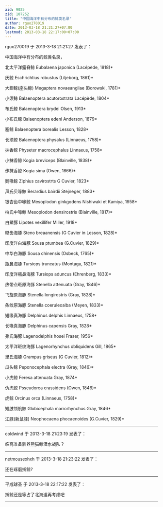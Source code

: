 ```yaml
---
aid: 9025
zid: 107252
title: "中国海洋中有分布的鲸类名录"
author: rguo270019
date: 2013-03-18 21:21:27+07:00
lastmod: 2013-03-18 22:17:00+07:00
---
```


rguo270019 于 2013-3-18 21:21:27 发表了：

中国海洋中有分布的鲸类名录，

北太平洋露脊鲸 Eubalaena japonica (Lacépède, 1818)\*

灰鲸 Eschrichtius robustus (Liljeborg, 1861)\*

大翅鲸(座头鲸) Megaptera novaeangliae (Borowski, 1781)\*

小须鲸 Balaenoptera acutorostrata Lacépède, 1804\*

布氏鲸 Balaenoptera brydei Olsen, 1913\*

小布氏鲸 Balaenoptera edeni Anderson, 1879\*

塞鲸 Balaenoptera borealis Lesson, 1828\*

长须鲸 Balaenoptera physalus (Linnaeus, 1758)\*

抹香鲸 Physeter macrocephalus Linnaeus, 1758\*

小抹香鲸 Kogia breviceps (Blainville, 1838)\*

侏抹香鲸 Kogia sima (Owen, 1866)\*

鹅喙鲸 Ziphius cavirostrts G Cuvier, 1823\*

拜氏贝喙鲸 Berardius bairdii Stejneger, 1883\*

银杏齿中喙鲸 Mesoplodon ginkgodens Nishiwaki et Kamiya, 1958\*

柏氏中喙鲸 Mesoplodon densirostris (Blainville, 1817)\*

白鱀豚 Lipotes vexillifer Miller, 1918\*

糙齿海豚 Steno breaanensis (G Cuvier in Lesson, 1828)\*

印度洋白海豚 Sousa ptumbea (G.Cuvier, 1829)\*

中华白海豚 Sousa chinensis (Osbeck, 1765)\*

瓶鼻海豚 Tursiops truncatus (Montagu, 1821)\*

印度洋瓶鼻海豚 Tursiops aduncus (Ehrenberg, 1833)\*

热带点斑原海豚 Stenella attenuata (Gray, 1846)\*

飞旋原海豚 Stenella longirostris (Gray, 1828)\*

条纹原海豚 Stenella coeruleoalba (Meyen, 1833)\*

短喙真海豚 Delphinus delphis Linnaeus, 1758\*

长喙真海豚 Delphinus capensis Gray, 1828\*

弗氏海豚 Lagenodelphis hosei Fraser, 1956\*

太平洋斑纹海豚 Lagenorhynchus obliquidens Gill, 1865\*

里氏海豚 Grampus griseus (G Cuvier, 1812)\*

瓜头鲸 Peponocephala electra (Gray, 1846)\*

小虎鲸 Feresa attenuata Gray, 1874\*

伪虎鲸 Psseudorca crassidens (Owen, 1846)\*

虎鲸 Orcinus orca (Linnaeus, 1758)\*

短肢领航鲸 Globicephala marrorhynchus Gray, 1846\*

江豚(新鼠豚) Neophocaena phocaenoides (G.Cuvier, 1829)\*

---

coldwind 于 2013-3-18 21:23:19 发表了：

临高准备驯养熊猫鲸潜水战队？

---

netmousexhxh 于 2013-3-18 21:23:22 发表了：

还在琢磨捕鲸?

---

平成球圣 于 2013-3-18 22:17:22 发表了：

捕鲸还是等占了北海道再考虑吧

---
